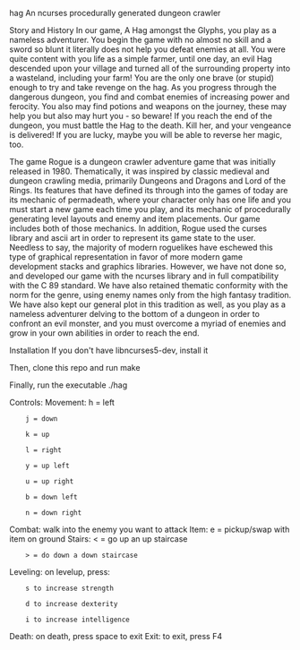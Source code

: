 hag
An ncurses procedurally generated dungeon crawler

Story and History
In our game, A Hag amongst the Glyphs, you play as a nameless adventurer. You begin the game with no almost no skill and a sword so blunt it literally does not help you defeat enemies at all. You were quite content with you life as a simple farmer, until one day, an evil Hag descended upon your village and turned all of the surrounding property into a wasteland, including your farm! You are the only one brave (or stupid) enough to try and take revenge on the hag. As you progress through the dangerous dungeon, you find and combat enemies of increasing power and ferocity. You also may find potions and weapons on the journey, these may help you but also may hurt you - so beware! If you reach the end of the dungeon, you must battle the Hag to the death. Kill her, and your vengeance is delivered! If you are lucky, maybe you will be able to reverse her magic, too.

The game Rogue is a dungeon crawler adventure game that was initially released in 1980. Thematically, it was inspired by classic medieval and dungeon crawling media, primarily Dungeons and Dragons and Lord of the Rings. Its features that have defined its through into the games of today are its mechanic of permadeath, where your character only has one life and you must start a new game each time you play, and its mechanic of procedurally generating level layouts and enemy and item placements. Our game includes both of those mechanics. In addition, Rogue used the curses library and ascii art in order to represent its game state to the user. Needless to say, the majority of modern roguelikes have eschewed this type of graphical representation in favor of more modern game development stacks and graphics libraries. However, we have not done so, and developed our game with the ncurses library and in full compatibility with the C 89 standard. We have also retained thematic conformity with the norm for the genre, using enemy names only from the high fantasy tradition. We have also kept our general plot in this tradition as well, as you play as a nameless adventurer delving to the bottom of a dungeon in order to confront an evil monster, and you must overcome a myriad of enemies and grow in your own abilities in order to reach the end.

Installation
If you don't have libncurses5-dev, install it

Then, clone this repo and run make

Finally, run the executable ./hag

Controls:
Movement:
		h = left

		j = down

		k = up

		l = right

		y = up left

		u = up right

		b = down left

		n = down right
Combat:
		walk into the enemy you want to attack
Item:
		e = pickup/swap with item on ground
Stairs:
		< = go up an up staircase

		> = do down a down staircase
Leveling:
	on levelup, press:

		s to increase strength

		d to increase dexterity

		i to increase intelligence
Death:
	on death, press space to exit
Exit:
	to exit, press F4
